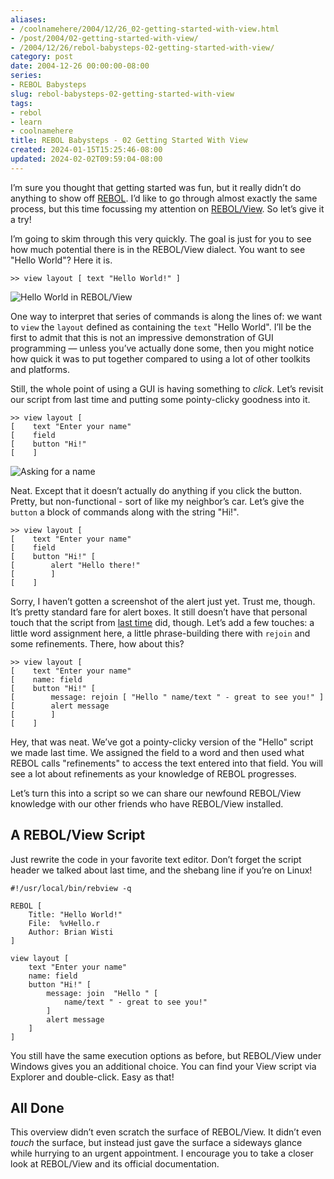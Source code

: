 ```yaml
---
aliases:
- /coolnamehere/2004/12/26_02-getting-started-with-view.html
- /post/2004/02-getting-started-with-view/
- /2004/12/26/rebol-babysteps-02-getting-started-with-view/
category: post
date: 2004-12-26 00:00:00-08:00
series:
- REBOL Babysteps
slug: rebol-babysteps-02-getting-started-with-view
tags:
- rebol
- learn
- coolnamehere
title: REBOL Babysteps - 02 Getting Started With View
created: 2024-01-15T15:25:46-08:00
updated: 2024-02-02T09:59:04-08:00
---
```


I’m sure you thought that getting started was fun, but it really didn’t do anything to show off [REBOL](../../../card/REBOL.md). I’d like to go through almost exactly the same process, but this time focussing my attention on [REBOL/View](http://www.rebol.com/prod-view.html). So let’s give it a try!

I’m going to skim through this very quickly. The goal is just for you to see how much potential there is in the REBOL/View dialect. You want to see "Hello World"? Here it is.

````
>> view layout [ text "Hello World!" ]
````

![Hello World in REBOL/View](attachments/img/2004/rebol-intro-01.png)

One way to interpret that series of commands is along the lines of: we want to `view` the `layout` defined as containing the `text` "Hello World". I’ll be the first to admit that this is not an impressive demonstration of GUI programming — unless you’ve actually done some, then you might notice how quick it was to put together compared to using a lot of other toolkits and platforms.

Still, the whole point of using a GUI is having something to *click*. Let’s revisit our script from last time and putting some pointy-clicky goodness into it.

````
>> view layout [
[    text "Enter your name"
[    field
[    button "Hi!"
[    ]
````

![Asking for a name](attachments/img/2004/rebol-intro-02.png)

Neat. Except that it doesn’t actually do anything if you click the button. Pretty, but non-functional - sort of like my neighbor’s car. Let’s give the `button` a block of commands along with the string "Hi!".

````
>> view layout [
[    text "Enter your name"
[    field
[    button "Hi!" [
[        alert "Hello there!"
[        ]
[    ]
````

Sorry, I haven’t gotten a screenshot of the alert just yet. Trust me, though. It’s pretty standard fare for alert boxes. It still doesn’t have that personal touch that the script from [last time](rebol-babysteps-01-getting-started.md) did, though. Let’s add a few touches: a little word assignment here, a little phrase-building there with `rejoin` and some refinements. There, how about this?

````
>> view layout [
[    text "Enter your name"
[    name: field
[    button "Hi!" [
[        message: rejoin [ "Hello " name/text " - great to see you!" ]
[        alert message
[        ]
[    ]
````

Hey, that was neat. We’ve got a pointy-clicky version of the "Hello" script we made last time. We assigned the field to a word and then used what REBOL calls "refinements" to access the text entered into that field. You will see a lot about refinements as your knowledge of REBOL progresses.

Let’s turn this into a script so we can share our newfound REBOL/View knowledge with our other friends who have REBOL/View installed.

## A REBOL/View Script

Just rewrite the code in your favorite text editor. Don’t forget the script header we talked about last time, and the shebang line if you’re on Linux!

````
#!/usr/local/bin/rebview -q

REBOL [
	Title: "Hello World!"
	File:  %vHello.r
	Author: Brian Wisti
]

view layout [
	text "Enter your name"
	name: field
	button "Hi!" [
		message: join  "Hello " [
			name/text " - great to see you!"
		]
		alert message
	]
]
````

You still have the same execution options as before, but REBOL/View under Windows gives you an additional choice. You can find your View script via Explorer and double-click. Easy as that!

## All Done

This overview didn’t even scratch the surface of REBOL/View. It didn’t even *touch* the surface, but instead just gave the surface a sideways glance while hurrying to an urgent appointment. I encourage you to take a closer look at REBOL/View and its official documentation.
